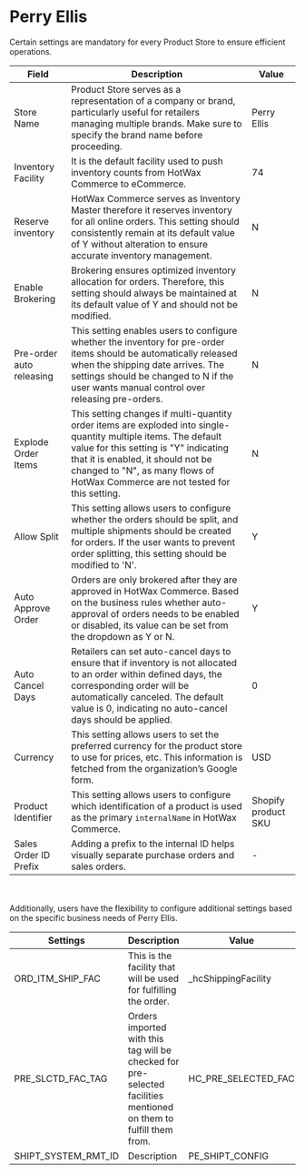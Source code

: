 
# Perry Ellis

Certain settings are mandatory for every Product Store to ensure efficient operations.

| Field                 | Description                                                                                                                                                                                      | Value          |
|-----------------------|--------------------------------------------------------------------------------------------------------------------------------------------------------------------------------------------------|----------------|
| Store Name            | Product Store serves as a representation of a company or brand, particularly useful for retailers managing multiple brands. Make sure to specify the brand name before proceeding.                 | Perry Ellis       |
| Inventory Facility    | It is the default facility used to push inventory counts from HotWax Commerce to eCommerce.                                                                                                   | 74            |
| Reserve inventory     | HotWax Commerce serves as Inventory Master therefore it reserves inventory for all online orders. This setting should consistently remain at its default value of Y without alteration to ensure accurate inventory management.                    | N              |
| Enable Brokering      | Brokering ensures optimized inventory allocation for orders. Therefore, this setting should always be maintained at its default value of Y and should not be modified.                             | N              |
| Pre-order auto releasing | This setting enables users to configure whether the inventory for pre-order items should be automatically released when the shipping date arrives. The settings should be changed to N if the user wants manual control over releasing pre-orders. | N              |
| Explode Order Items   | This setting changes if multi-quantity order items are exploded into single-quantity multiple items. The default value for this setting is "Y" indicating that it is enabled, it should not be changed to "N", as many flows of HotWax Commerce are not tested for this setting. | N              |
| Allow Split           | This setting allows users to configure whether the orders should be split, and multiple shipments should be created for orders. If the user wants to prevent order splitting, this setting should be modified to 'N'.                            | Y              |
| Auto Approve Order    | Orders are only brokered after they are approved in HotWax Commerce. Based on the business rules whether auto-approval of orders needs to be enabled or disabled, its value can be set from the dropdown as Y or N.                                     | Y              |
| Auto Cancel Days      | Retailers can set auto-cancel days to ensure that if inventory is not allocated to an order within defined days, the corresponding order will be automatically canceled. The default value is 0, indicating no auto-cancel days should be applied. | 0              |
| Currency              | This setting allows users to set the preferred currency for the product store to use for prices, etc. This information is fetched from the organization’s Google form.                                     | USD            |
| Product Identifier    | This setting allows users to configure which identification of a product is used as the primary `internalName` in HotWax Commerce.                                                                | Shopify product SKU |
| Sales Order ID Prefix  | Adding a prefix to the internal ID helps visually separate purchase orders and sales orders.                                                                                                   | -           |


<br></br>
Additionally, users have the flexibility to configure additional settings based on the specific business needs of Perry Ellis.

| Settings            | Description                                                                                                                                        | Value                                                |
|---------------------|----------------------------------------------------------------------------------------------------------------------------------------------------|------------------------------------------------------|
| ORD_ITM_SHIP_FAC     | This is the facility that will be used for fulfilling the order.  | _hcShippingFacility     |
| PRE_SLCTD_FAC_TAG    | Orders imported with this tag will be checked for pre-selected facilities mentioned on them to fulfill them from. | HC_PRE_SELECTED_FAC     |
| SHIPT_SYSTEM_RMT_ID  | Description                                                                 | PE_SHIPT_CONFIG         |

